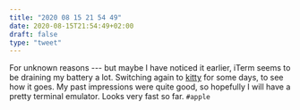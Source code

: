 ```yaml
---
title: "2020 08 15 21 54 49"
date: 2020-08-15T21:54:49+02:00
draft: false
type: "tweet"
---
```

For unknown reasons --- but maybe I have noticed it earlier, iTerm seems to be draining my battery a lot. Switching again to [kitty](https://sw.kovidgoyal.net/kitty/index.html#) for some days, to see how it goes. My past impressions were quite good, so hopefully I will have a pretty terminal emulator. Looks very fast so far. `#apple`
